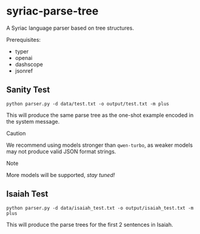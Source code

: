 # syriac-parse-tree
A Syriac language parser based on tree structures.

Prerequisites:
- typer
- openai
- dashscope
- jsonref

## Sanity Test

```console
python parser.py -d data/test.txt -o output/test.txt -m plus
```

This will produce the same parse tree as the one-shot example encoded in the system message.

> [!CAUTION]
> We recommend using models stronger than `qwen-turbo`, as weaker models may not produce valid JSON format strings.

> [!NOTE]
> More models will be supported, *stay tuned!*

## Isaiah Test

```console
python parser.py -d data/isaiah_test.txt -o output/isaiah_test.txt -m plus
```

This will produce the parse trees for the first 2 sentences in Isaiah.